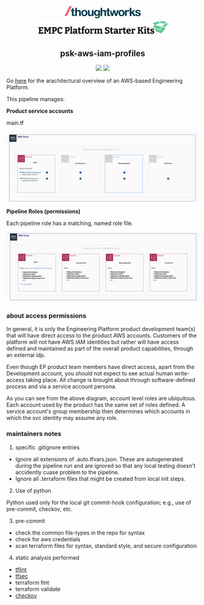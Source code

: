 <div align="center">
	<p>
	<img alt="Thoughtworks Logo" src="https://raw.githubusercontent.com/ThoughtWorks-DPS/static/master/thoughtworks_flamingo_wave.png?sanitize=true" width=200 /><br />
	<img alt="DPS Title" src="https://raw.githubusercontent.com/ThoughtWorks-DPS/static/master/EMPCPlatformStarterKitsImage.png?sanitize=true" width=350/><br />
	<h2>psk-aws-iam-profiles</h2>
	<a href="https://opensource.org/licenses/MIT"><img src="https://img.shields.io/github/license/ThoughtWorks-DPS/lab-iam-profiles"></a> <a href="https://aws.amazon.com"><img src="https://img.shields.io/badge/-deployed-blank.svg?style=social&logo=amazon"></a>
	</p>
</div>

Go [here](https://github.com/ThoughtWorks-DPS/lab-documentation/blob/master/doc/architecture.md) for the arachitectural overview of an AWS-based Engineering Platform.  

This pipeline manages:  

**Product service accounts**  

main.tf  

<div align="center">
	<img alt="architecture1.png" src="https://github.com/ThoughtWorks-DPS/psk-aws-iam-profiles/raw/main/doc/architecture1.png" width=800 />
</div>

**Pipeline Roles (permissions)**  

Each pipeline role has a matching, named role file.  
<div align="center">
	<img alt="architecture2.png" src="https://github.com/ThoughtWorks-DPS/psk-aws-iam-profiles/raw/main/doc/architecture2.png" width=800 />
</div>

### about access permissions  

In general, it is only the Engineering Platform product development team(s) that will have direct access to the product AWS accounts. Customers of the platform will not have AWS IAM identities but rather will have access defined and maintained as part of the overall product capabilities, through an external idp.  

Even though EP product team members have direct access, apart from the Development account, you should not expect to see actual human write-access taking place. All change is brought about through software-defined process and via a service account persona.  

As you can see from the above diagram, account level roles are ubiquitous. Each account used by the product has the same set of roles defined. A service account's group membership then determines which accounts in which the svc identity may assume any role.  

### maintainers notes

1. specific .gitignore entries

* Ignore all extensions of .auto.tfvars.json. These are autogenerated during the pipeline run and are ignored so that any local testing doesn't accidently cuase problem to the pipeline.  
* Ignore all .terraform files that might be created from local init steps.  

2. Use of python  

Python used only for the local git commit-hook configuration; e.g., use of pre-commit, checkov, etc.  

3. pre-commit

* check the common file-types in the repo for syntax
* check for aws credentials
* scan terraform files for syntax, standard style, and secure configuration

4. static analysis performed

* [tflint](https://github.com/terraform-linters/tflint)
* [tfsec](https://github.com/aquasecurity/tfsec)
* terraform fmt
* terraform validate
* [checkov](https://github.com/bridgecrewio/checkov)
